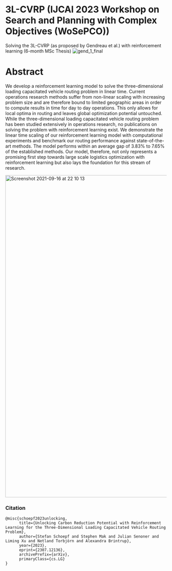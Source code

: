 # 3L-CVRP (IJCAI 2023 Workshop on Search and Planning with Complex Objectives (WoSePCO))

Solving the 3L-CVRP (as proposed by Gendreau et al.) with reinforcement learning (6-month MSc Thesis)
![gend_1_final](https://user-images.githubusercontent.com/47212405/133686104-6b316192-ff86-4997-ab42-058fdedb7537.gif)

# Abstract

We develop a reinforcement learning model to solve the three-dimensional loading capacitated vehicle routing problem in linear time. Current operations research methods suffer from non-linear scaling with increasing problem size and are therefore bound to limited geographic areas in order to compute results in time for day to day operations. This only allows for local optima in routing and leaves global optimization potential untouched. While the three-dimensional loading capacitated vehicle routing problem has been studied extensively in operations research, no publications on solving the problem with reinforcement learning exist. We demonstrate the linear time scaling of our reinforcement learning model with computational experiments and benchmark our routing performance against state-of-the-art methods. The model performs within an average gap of 3.83\% to 7.65\% of the established methods. Our model, therefore, not only represents a promising first step towards large scale logistics optimization with reinforcement learning but also lays the foundation for this stream of research.

<img width="1003" alt="Screenshot 2021-09-16 at 22 10 13" src="https://user-images.githubusercontent.com/47212405/133686111-6b228499-b41f-40f4-869d-d5b937e56e94.png">


### Citation

```
@misc{schoepf2023unlocking,
      title={Unlocking Carbon Reduction Potential with Reinforcement Learning for the Three-Dimensional Loading Capacitated Vehicle Routing Problem}, 
      author={Stefan Schoepf and Stephen Mak and Julian Senoner and Liming Xu and Netland Torbjörn and Alexandra Brintrup},
      year={2023},
      eprint={2307.12136},
      archivePrefix={arXiv},
      primaryClass={cs.LG}
}
```
